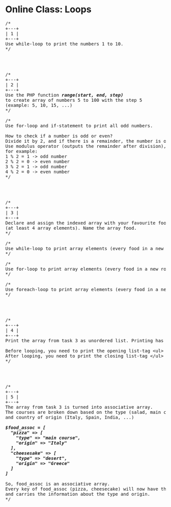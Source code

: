 # Online Class: Loops
<pre>
/*
+---+
| 1 |
+---+
Use while-loop to print the numbers 1 to 10.
*/




/*
+---+
| 2 |
+---+
Use the PHP function <strong><em>range(start, end, step)</em></strong> 
to create array of numbers 5 to 100 with the step 5 
(example: 5, 10, 15, ...)
*/

/*
Use for-loop and if-statement to print all odd numbers.

How to check if a number is odd or even? 
Divide it by 2, and if there is a remainder, the number is odd. 
Use modulus operator (outputs the remainder after division), 
for example: 
1 % 2 = 1 -> odd number
2 % 2 = 0 -> even number
3 % 2 = 1 -> odd number
4 % 2 = 0 -> even number
*/




/*
+---+
| 3 |
+---+
Declare and assign the indexed array with your favourite food 
(at least 4 array elements). Name the array food.
*/

/*
Use while-loop to print array elements (every food in a new row).
*/

/*
Use for-loop to print array elements (every food in a new row).
*/

/*
Use foreach-loop to print array elements (every food in a new row).
*/




/*
+---+
| 4 |
+---+
Print the array from task 3 as unordered list. Printing has to be done inside the for-loop.

Before looping, you need to print the opening list-tag &lt;ul&gt;
After looping, you need to print the closing list-tag &lt;/ul&gt;
*/




/*
+---+
| 5 |
+---+
The array from task 3 is turned into associative array. 
The courses are broken down based on the type (salad, main course, dessert, ...) 
and country of origin (Italy, Spain, India, ...)
<strong><em>
$food_assoc = [
  "pizza" => [
    "type" => "main course",
    "origin" => "Italy"
  ],
  "cheesesake" => [
    "type" => "desert",
    "origin" => "Greece"
  ]
]
</em></strong>
So, food_assoc is an associative array. 
Every key of food_assoc (pizza, cheesecake) will now have the value that is associative array itself 
and carries the information about the type and origin.
*/
</pre>
